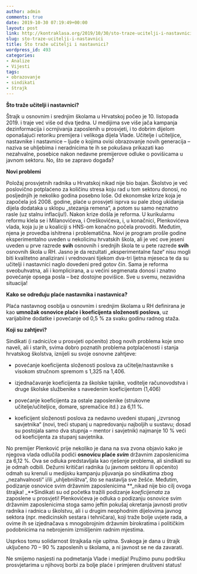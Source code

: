 ```yaml
---
author: admin
comments: true
date: 2019-10-30 07:19:49+00:00
layout: post
link: http://kontraklasa.org/2019/10/30/sto-traze-ucitelji-i-nastavnici/
slug: sto-traze-ucitelji-i-nastavnici
title: Što traže učitelji i nastavnici?
wordpress_id: 493
categories:
- Analize
- Vijesti
tags:
- obrazovanje
- sindikati
- štrajk
---
```


**Što traže učitelji i nastavnici?**




Štrajk u osnovnim i srednjim školama u Hrvatskoj počeo je 10. listopada 2019. i traje već više od dva tjedna. U medijima sve više jača kampanja dezinformacija i ocrnjivanja zaposlenih u prosvjeti, i to dobrim dijelom oponašajući retoriku premijera i velikoga dijela Vlade. Učitelje i učiteljice, nastavnike i nastavnice – ljude o kojima ovisi obrazovanje novih generacija – naziva se uhljebima i neradnicima te ih se pokušava prikazati kao nezahvalne, posebice nakon nedavne premijerove odluke o povišicama u javnom sektoru. No, što se zapravo događa?







**Novi problemi**




Položaj prosvjetnih radnika u Hrvatskoj nikad nije bio bajan. Školstvo je već poslovično potplaćeno za količinu stresa koju rad u tom sektoru donosi, no posljednjih je nekoliko godina posebno loše. Od ekonomske krize koja je započela još 2008. godine, plaće u prosvjeti isprva su pale zbog ukidanja dijela dodataka u sklopu „stezanja remena“, a potom su samo neznatno rasle (uz stalnu inflaciju!). Nakon krize došla je reforma. U kurikularnu reformu klela se i Milanovićeva, i Oreškovićeva, i, u konačnici, Plenkovićeva vlada, koja ju je u koaliciji s HNS-om konačno počela provoditi. Međutim, njena je provedba ishitrena i problematična. Novi je program prošle godine eksperimentalno uveden u nekolicinu hrvatskih škola, ali je već ove jeseni uveden u prve razrede **svih** osnovnih i srednjih škola te u pete razrede **svih** osnovnih škola u RH. Jasno je da rezultati „eksperimentalne faze“ nisu mogli biti kvalitetno analizirani i vrednovani tijekom dva-tri ljetna mjeseca te da su učitelji i nastavnici naglo dovedeni pred gotov čin. Sama je reforma sveobuhvatna, ali i komplicirana, a u većini segmenata donosi i znatno povećanje opsega posla – bez dostojne povišice. Sve u svemu, nezavidna situacija!







**Kako se određuju plaće nastavnika i nastavnica?**




Plaća nastavnog osoblja u osnovnim i srednjim školama u RH definirana je kao **umnožak osnovice plaće i koeficijenta složenosti poslova**, uz varijabilne dodatke i povećanje od 0,5 % za svaku godinu radnog staža.







**Koji su zahtjevi?**




Sindikati (i radnici/ce u prosvjeti općenito) zbog novih problema koje smo naveli, ali i starih, svima dobro poznatih problema potplaćenosti i stanja hrvatskog školstva, iznijeli su svoje osnovne zahtjeve:






 	
  * povećanje koeficijenta složenosti poslova za učitelje/nastavnike s visokom stručnom spremom s 1,325 na 1,406.

 	
  * izjednačavanje koeficijenta za školske tajnike, voditelje računovodstva i druge školske službenike s navedenim koeficijentom (1,406)

 	
  * povećanje koeficijenta za ostale zaposlenike (strukovne učitelje/učiteljice, domare, spremačice itd.) za 6,11 %.

 	
  * koeficijent složenosti poslova za nedavno uvedeni stupanj „izvrsnog savjetnika“ (novi, treći stupanj u napredovanju najboljih u sustavu; dosad su postojala samo dva stupnja – mentor i savjetnik) najmanje 10 % veći od koeficijenta za stupanj savjetnika.




No premijer Plenković prije nekoliko je dana na sva zvona objavio kako je njegova vlada odlučila podići **osnovicu plaće _svim_** državnim zaposlenicima za 6,12 %. Ova se odluka predstavljala kao rješenje problema, ali sindikati su je odmah odbili. Dežurni kritičari radnika (u javnom sektoru ili općenito) odmah su krenuli u medijsku kampanju pljuvanja po sindikatima zbog „nezahvalnosti“ i/ili „uhljebništva“, što se nastavlja sve žešće. Međutim, podizanje osnovice svim državnim zaposlenicima **_nikad nije bio cilj ovoga štrajka! _**Sindikati su od početka tražili podizanje _koeficijenata_ za zaposlene u prosvjeti! Plenkovićeva je odluka o podizanju osnovice svim državnim zaposlenicima stoga samo jeftin pokušaj okretanja javnosti protiv radnika i radnica u školstvu, ali i u drugim neophodnim dijelovima javnog sektora (npr. medicinskih sestara i tehničara), koji traže bolje uvjete rada, a ovime ih se izjednačava s mnogobrojnim državnim birokratima i političkim podobnicima na nebrojenim izmišljenim radnim mjestima.




Usprkos tomu solidarnost štrajkaša nije upitna. Svakoga je dana u štrajk uključeno 70 – 90 % zaposlenih u školama, a ni javnost se ne da zavarati.




Ne smijemo nasjesti na podmetanja Vlade i medija! Pružimo punu podršku prosvjetarima u njihovoj borbi za bolje plaće i primjeren društveni status!
